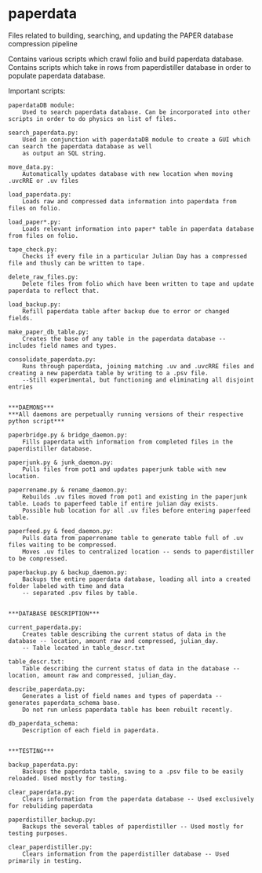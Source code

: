 paperdata
=========

Files related to building, searching, and updating the PAPER database compression pipeline

Contains various scripts which crawl folio and build paperdata database.
Contains scripts which take in rows from paperdistiller database in order to populate paperdata database.

Important scripts:

	paperdataDB module:
		Used to search paperdata database. Can be incorporated into other scripts in order to do physics on list of files.

	search_paperdata.py:
		Used in conjunction with paperdataDB module to create a GUI which can search the paperdata database as well
		as output an SQL string.

	move_data.py:
		Automatically updates database with new location when moving .uvcRRE or .uv files

	load_paperdata.py:
		Loads raw and compressed data information into paperdata from files on folio.

	load_paper*.py:
		Loads relevant information into paper* table in paperdata database from files on folio.

	tape_check.py:
		Checks if every file in a particular Julian Day has a compressed file and thusly can be written to tape.

	delete_raw_files.py:
		Delete files from folio which have been written to tape and update paperdata to reflect that.

	load_backup.py:
		Refill paperdata table after backup due to error or changed fields.

	make_paper_db_table.py:
		Creates the base of any table in the paperdata database -- includes field names and types.

	consolidate_paperdata.py:
		Runs through paperdata, joining matching .uv and .uvcRRE files and creating a new paperdata table by writing to a .psv file.
		--Still experimental, but functioning and eliminating all disjoint entries


	***DAEMONS***
	***All daemons are perpetually running versions of their respective python script***

	paperbridge.py & bridge_daemon.py:
		Fills paperdata with information from completed files in the paperdistiller database.

	paperjunk.py & junk_daemon.py:
		Pulls files from pot1 and updates paperjunk table with new location.

	paperrename.py & rename_daemon.py:
		Rebuilds .uv files moved from pot1 and existing in the paperjunk table. Loads to paperfeed table if entire julian day exists.
		Possible hub location for all .uv files before entering paperfeed table.

	paperfeed.py & feed_daemon.py:
		Pulls data from paperrename table to generate table full of .uv files waiting to be compressed.
		Moves .uv files to centralized location -- sends to paperdistiller to be compressed.

	paperbackup.py & backup_daemon.py:
		Backups the entire paperdata database, loading all into a created folder labeled with time and data
		-- separated .psv files by table.


	***DATABASE DESCRIPTION***

	current_paperdata.py:
		Creates table describing the current status of data in the database -- location, amount raw and compressed, julian_day. 
		-- Table located in table_descr.txt

	table_descr.txt:
		Table describing the current status of data in the database -- location, amount raw and compressed, julian_day.

	describe_paperdata.py:
		Generates a list of field names and types of paperdata -- generates paperdata_schema base.
		Do not run unless paperdata table has been rebuilt recently.

	db_paperdata_schema:
		Description of each field in paperdata.


	***TESTING***

	backup_paperdata.py:
		Backups the paperdata table, saving to a .psv file to be easily reloaded. Used mostly for testing.

	clear_paperdata.py:
		Clears information from the paperdata database -- Used exclusively for rebuliding paperdata

	paperdistiller_backup.py:
		Backups the several tables of paperdistiller -- Used mostly for testing purposes.

	clear_paperdistiller.py:
		Clears information from the paperdistiller database -- Used primarily in testing.
